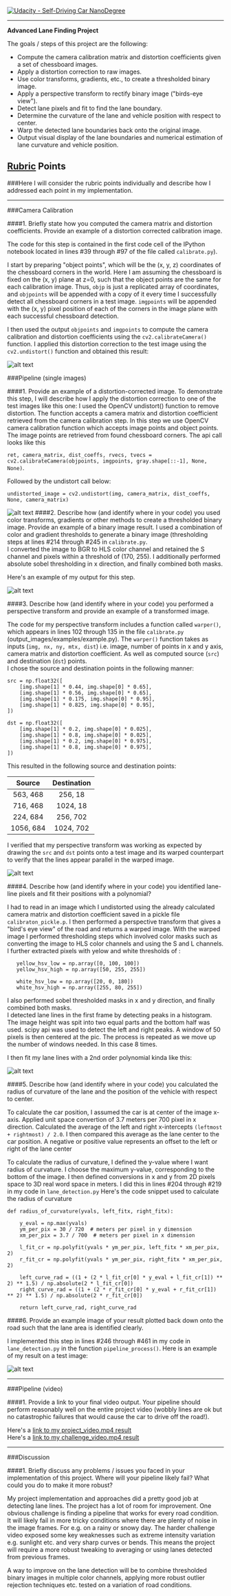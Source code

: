 
[![Udacity - Self-Driving Car NanoDegree](https://s3.amazonaws.com/udacity-sdc/github/shield-carnd.svg)](http://www.udacity.com/drive)

---

**Advanced Lane Finding Project**

The goals / steps of this project are the following:

* Compute the camera calibration matrix and distortion coefficients given a set of chessboard images.
* Apply a distortion correction to raw images.
* Use color transforms, gradients, etc., to create a thresholded binary image.
* Apply a perspective transform to rectify binary image ("birds-eye view").
* Detect lane pixels and fit to find the lane boundary.
* Determine the curvature of the lane and vehicle position with respect to center.
* Warp the detected lane boundaries back onto the original image.
* Output visual display of the lane boundaries and numerical estimation of lane curvature and vehicle position.

[//]: # (Image References)

[image1]: ./examples/undistort_output.png "Undistorted"
[image2]: ./examples/road_undistorted.jpg "Road Transformed"
[image3]: ./examples/binary_combo_example.jpg "Binary Example"
[image4]: ./examples/warped_straight_lines.jpg "Warp Example"
[image5]: ./examples/color_fit_lines.jpg "Fit Visual"
[image6]: ./examples/example_output.jpg "Output"
[video1]: ./project_video.mp4 "Video"

## [Rubric](https://review.udacity.com/#!/rubrics/571/view) Points
###Here I will consider the rubric points individually and describe how I addressed each point in my implementation.  

---

###Camera Calibration

####1. Briefly state how you computed the camera matrix and distortion coefficients. Provide an example of a distortion corrected calibration image.

The code for this step is contained in the first code cell of the 
IPython notebook located in lines #39 through #97 of the file called `calibrate.py`).  

I start by preparing "object points", which will be the (x, y, z) coordinates of 
the chessboard corners in the world. Here I am assuming the chessboard is fixed 
on the (x, y) plane at z=0, such that the object points are the same for each 
calibration image.  Thus, `objp` is just a replicated array of coordinates, 
and `objpoints` will be appended with a copy of it every time I successfully 
detect all chessboard corners in a test image.  `imgpoints` will be appended 
with the (x, y) pixel position of each of the corners in the image plane with 
each successful chessboard detection.  

I then used the output `objpoints` and `imgpoints` to compute the camera calibration and distortion coefficients using the `cv2.calibrateCamera()` function. 
 I applied this distortion correction to the test image using 
 the `cv2.undistort()` function and obtained this result: 

![alt text][image1]

###Pipeline (single images)

####1. Provide an example of a distortion-corrected image.
To demonstrate this step, I will describe how I apply the distortion correction to 
one of the test images like this one:
I used the OpenCV undistort() function to remove distortion. The function accepts 
a camera matrix and distortion coefficient retrieved from the camera calibration 
step. In this step we use OpenCV camera calibration function which accepts image points 
and object points. The image points are retrieved from found chessboard corners. 
The api call looks like this 

`ret, camera_matrix, dist_coeffs, rvecs, tvecs = cv2.calibrateCamera(objpoints, imgpoints, gray.shape[::-1], None, None)`.
 
 Followed by the undistort call below:
 
 `undistorted_image = cv2.undistort(img, camera_matrix, dist_coeffs, None, camera_matrix)`
 
 
![alt text][image2]
####2. Describe how (and identify where in your code) you used color transforms, gradients or other methods to create a thresholded binary image.  Provide an example of a binary image result.
I used a combination of color and gradient thresholds to generate a binary image (thresholding steps at lines #214 through #245 in `calibrate.py`.  
I converted the image to BGR to  HLS color channel and retained the S channel and pixels within a threshold of (170, 255).
I additionally performed absolute sobel thresholding in x direction, and finally combined both 
masks.

Here's an example of my output for this step.  

![alt text][image3]

####3. Describe how (and identify where in your code) you performed a perspective transform and provide an example of a transformed image.

The code for my perspective transform includes a function called `warper()`, which appears 
in lines 102 through 135 in the 
file `calibrate.py` (output_images/examples/example.py).  The `warper()` 
function takes as inputs (`img, nx, ny, mtx, dist`) i.e. image, number 
 of points in x and y axis, camera matrix and distortion coefficient. 
As well as computed source (`src`) and destination (`dst`) points.  
I chose the source and destination points in the following manner:

```
src = np.float32([
    [img.shape[1] * 0.44, img.shape[0] * 0.65],
    [img.shape[1] * 0.56, img.shape[0] * 0.65],
    [img.shape[1] * 0.175, img.shape[0] * 0.95],
    [img.shape[1] * 0.825, img.shape[0] * 0.95],
])

dst = np.float32([
    [img.shape[1] * 0.2, img.shape[0] * 0.025],
    [img.shape[1] * 0.8, img.shape[0] * 0.025],
    [img.shape[1] * 0.2, img.shape[0] * 0.975],
    [img.shape[1] * 0.8, img.shape[0] * 0.975],
])

```
This resulted in the following source and destination points:

| Source        | Destination   | 
|:-------------:|:-------------:| 
| 563, 468      | 256, 18        | 
| 716, 468      | 1024, 18      |
| 224, 684      | 256, 702      |
| 1056, 684     | 1024, 702        |

I verified that my perspective transform was working as expected by drawing 
the `src` and `dst` points onto a test image and its warped counterpart to 
verify that the lines appear parallel in the warped image.

![alt text][image4]

####4. Describe how (and identify where in your code) you identified lane-line pixels and fit their positions with a polynomial?

I had to read in an image which I undistorted using the already calculated camera matrix and distortion coefficient saved in a pickle file `calibraton_pickle.p`. 
I then performed a perspective transform that gives a "bird's eye view" of the road and returns a warped 
image. With the warped image I performed thresholding steps which involved color masks such as converting 
the image to HLS color channels and using the S and L channels. I further extracted pixels with yelow and white thresholds 
 of :
 ```
    yellow_hsv_low = np.array([0, 100, 100])
    yellow_hsv_high = np.array([50, 255, 255])

    white_hsv_low = np.array([20, 0, 180])
    white_hsv_high = np.array([255, 80, 255])
```
I also performed sobel thresholded masks in x and y direction, and finally combined 
both masks.  
I detected lane lines in the first frame by detecting peaks in a histogram. 
The image height was spit into two equal parts and the bottom half was used. scipy api 
was used to detect the left and right peaks. A window of 50 pixels is then 
centered at the pic. The process is repeated as we move up the number of windows 
needed. In this case 8 times. 

I then fit my lane lines with a 
2nd order polynomial kinda like this:

![alt text][image5]

####5. Describe how (and identify where in your code) you calculated the radius of curvature of the lane and the position of the vehicle with respect to center.

To calculate the car position, I assumed the car is at center of the image x-axis. Applied unit space convertion 
of 3.7 meters per 700 pixel in x direction. Calculated the average of the left and right x-intercepts 
`(leftmost + rightmost) / 2.0`. I then compared this average as the lane center to the car position. 
 A negative or positive value represents an offset to the left or right of the lane center

To calculate the radius of curvature, I defined the y-value where I want radius of curvature. 
I choose the maximum y-value, 
 corresponding to the bottom of the image. I then defined conversions 
 in x and y from 2D pixels space to 3D real word space in meters.
I did this in lines #204 through #219 in my code in `lane_detection.py`
Here's the code snippet used to calculate the radius of curvature
```buildoutcfg
def radius_of_curvature(yvals, left_fitx, right_fitx):
 
    y_eval = np.max(yvals)
    ym_per_pix = 30 / 720  # meters per pixel in y dimension
    xm_per_pix = 3.7 / 700  # meters per pixel in x dimension

    l_fit_cr = np.polyfit(yvals * ym_per_pix, left_fitx * xm_per_pix, 2)
    r_fit_cr = np.polyfit(yvals * ym_per_pix, right_fitx * xm_per_pix, 2)

    left_curve_rad = ((1 + (2 * l_fit_cr[0] * y_eval + l_fit_cr[1]) ** 2) ** 1.5) / np.absolute(2 * l_fit_cr[0])
    right_curve_rad = ((1 + (2 * r_fit_cr[0] * y_eval + r_fit_cr[1]) ** 2) ** 1.5) / np.absolute(2 * r_fit_cr[0])

    return left_curve_rad, right_curve_rad
```

####6. Provide an example image of your result plotted back down onto the road such that the lane area is identified clearly.

I implemented this step in lines #246 through #461 in my code in `lane_detection.py` in the function `pipeline_process()`.  Here is an example of my result on a test image:

![alt text][image6]

---

###Pipeline (video)

####1. Provide a link to your final video output.  Your pipeline should perform reasonably well on the entire project video (wobbly lines are ok but no catastrophic failures that would cause the car to drive off the road!).

Here's a [link to my project_video.mp4 result](https://youtu.be/WPYp2BkG4cY)  
Here's a [link to my challenge_video.mp4 result](https://youtu.be/LZeSm4zRpZ0)

---

###Discussion

####1. Briefly discuss any problems / issues you faced in your implementation of this project.  Where will your pipeline likely fail?  What could you do to make it more robust?

My project implementation and approaches did a pretty good job at detecting 
 lane lines. The project has a lot of room for improvement. One obvious challenge 
  is finding a pipeline that works for every road condition. It will likely fail 
 in more tricky conditions where there are plenty of noise in the image frames. For 
 e.g. on a rainy or snowy day. The harder challenge video exposed some key 
 weaknesses such as extreme intensity variation e.g. sunlight etc. and very sharp curves or bends. 
 This means the project will require a more robust tweaking to averaging 
 or using lanes detected from previous frames. 
 
 A way to improve on the lane detection will be to combine thresholded binary images 
 in multiple color channels, applying more robust outlier rejection techniques etc. 
 tested on a variation of road conditions. 
 
   
